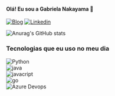 
#### Olá! Eu sou a Gabriela Nakayama 👋
[![Blog](https://img.shields.io/badge/devops-0A0A0A?style=for-the-badge&logo=devdotto&logoColor=white)](https://github.com/Nakayamax)
[![Linkedin](https://img.shields.io/badge/LinkedIn-0077B5?style=for-the-badge&logo=linkedin&logoColor=white)](https://www.linkedin.com/in/gabriela-nakayama-3397a0122/)


![Anurag's GitHub stats](https://github-readme-stats.vercel.app/api?username=Nakayamax&show_icons=true&theme=dracula)

### Tecnologias que eu uso no meu dia

<div style="display: inline_block"br/>
<Img align="centro" alt="Python" altura = "30" largura = " 40 " src="https://img.shields.io/badge/Python-14354C?style=for-the-badge&logo=python&logoColor=white"/>
<div style="display: inline_block"br/>
<Img align="center" alt="java" altura = "30" largura = " 40 " src="https://img.shields.io/badge/Java-ED8B00?style=for-the-badge&logo=openjdk&logoColor=white"/>
<div style="display: inline_block"br/>
<Img align="center" alt="javacript" altura = "30" largura = " 40 " src="https://img.shields.io/badge/JavaScript-323330?style=for-the-badge&logo=javascript&logoColor=F7DF1E"/>
<div style="display: inline_block"br/><Img align="center" alt="go" altura = "30" largura = " 40 " src="https://img.shields.io/badge/Go-00ADD8?style=for-the-badge&logo=go&logoColor=white"/>
<div style="display: inline_block"br/><Img align="center" alt="Azure Devops" altura = "30" largura = " 40 " src="https://img.shields.io/badge/Azure_DevOps-0078D7?style=for-the-badge&logo=azure-devops&logoColor=white"/>
